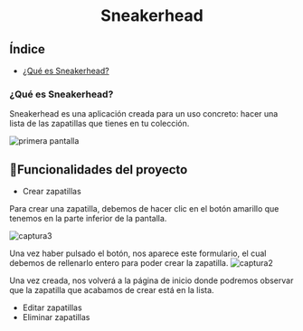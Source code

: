 <h1 align="center"> Sneakerhead </h1>
<h2>Índice</h2>

- [¿Qué es Sneakerhead?](#¿Qué-es-Sneakerhead?)


<h3 id=#¿Qué-es-Sneakerhead?>¿Qué es Sneakerhead?</h3>
Sneakerhead es una aplicación creada para un uso concreto: hacer una lista de las zapatillas que tienes en tu colección.


![primera pantalla](https://user-images.githubusercontent.com/100934318/220478249-cda78270-0556-4897-85aa-352629220bb3.png)

## :hammer:Funcionalidades del proyecto
- Crear zapatillas

Para crear una zapatilla, debemos de hacer clic en el botón amarillo que tenemos en la parte inferior de la pantalla.

![captura3](https://user-images.githubusercontent.com/100934318/220479609-1302d1de-c330-4d47-9af2-01a14d18c74c.png)

Una vez haber pulsado el botón, nos aparece este formulario, el cual debemos de rellenarlo entero para poder crear la zapatilla.
![captura2](https://user-images.githubusercontent.com/100934318/220479445-48229fc1-5297-423c-91c0-89482d916649.png)

Una vez creada, nos volverá a la página de inicio donde podremos observar que la zapatilla que acabamos de crear está en la lista.


- Editar zapatillas
- Eliminar zapatillas
